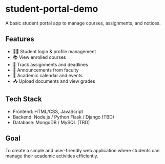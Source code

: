 # student-portal-demo
A basic student portal app to manage courses, assignments, and notices.

## Features
- 🧑‍🎓 Student login & profile management  
- 📚 View enrolled courses  
- 📝 Track assignments and deadlines  
- 📢 Announcements from faculty  
- 📅 Academic calendar and events  
- 📥 Upload documents and view grades

## Tech Stack
- Frontend: HTML/CSS, JavaScript
- Backend: Node.js / Python Flask / Django (TBD)
- Database: MongoDB / MySQL (TBD)

## Goal
To create a simple and user-friendly web application where students can manage their academic activities efficiently.

